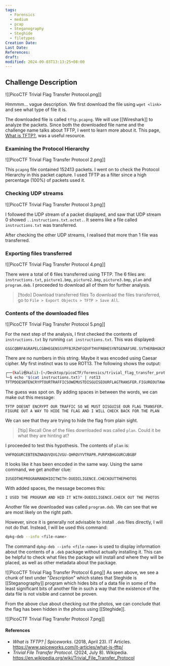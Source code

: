 ```yaml
---
tags:
  - Forensics
  - medium
  - pcap
  - Steganography
  - Steghide
  - filetypes
Creation Date: 
Last Date: 
References: 
draft: 
modified: 2024-09-03T13:13:25+08:00
---
```

## Challenge Description 
![[PicoCTF Trivial Flag Transfer Protocol.png]]

Hmmmm... vague description. We first download the file using `wget <link>` and see what type of file it is. 

The downloaded file is called `tftp.pcapng`. We will use [[Wireshark]] to analyze the packets. Since both the downloaded file name and the challenge name talks about TFTP, I went to learn more about it. This page, [What is TFTP?](https://www.spiceworks.com/it-articles/what-is-tftp/), was a useful resource.

### Examining the Protocol Hierarchy
![[PicoCTF Trivial Flag Transfer Protocol 2.png]]

This `pcapng` file contained 152413 packets. I went on to check the Protocol Hierarchy in this packet capture. I used TFTP as a filter since a high percentage (100%) of packets used it. 

### Checking UDP streams
![[PicoCTF Trivial Flag Transfer Protocol 3.png]]

I followed the UDP stream of a packet displayed, and saw that UDP stream 0 showed `..instructions.txt.octet.`. It seems like a file called `instructions.txt` was transferred. 

After checking the other UDP streams, I realised that more than 1 file was transferred. 

### Exporting files transferred

![[PicoCTF Trivial Flag Transfer Protocol 4.png]]

There were a total of 6 files transferred using TFTP. The 6 files are: `instructions.txt`, `picture1.bmp`, `picture2.bmp`, `picture3.bmp`, `plan` and `program.deb`. I proceeded to download all of them for further analysis. 

>[!todo] Download transferred files
>To download the files transferred, go to `File > Export Objects > TFTP > Save All`.

### Contents of the downloaded files
![[PicoCTF Trivial Flag Transfer Protocol 5.png]]

For the next step of the analysis, I first checked the contents of `instructions.txt` by running `cat instructions.txt`. This was displayed: 

```
GSGCQBRFAGRAPELCGBHEGENSSVPFBJRZHFGQVFTHVFRBHESYNTGENAFSRE.SVTHERBHGNJNLGBUVQRGURSYNTNAQVJVYYPURPXONPXSBEGURCYNA
```

There are no numbers in this string. Maybe it was encoded using Caesar cipher. My first instinct was to use ROT13. The following shows the output: 

```bash
┌──(kali㉿kali)-[~/Desktop/picoCTF/forensics/trivial_flag_transfer_protocol]
└─$ echo "$(cat instructions.txt)" | rot13 
TFTPDOESNTENCRYPTOURTRAFFICSOWEMUSTDISGUISEOURFLAGTRANSFER.FIGUREOUTAWAYTOHIDETHEFLAGANDIWILLCHECKBACKFORTHEPLAN
```

The guess was spot on. By adding spaces in between the words, we can make out this message: 

```
TFTP DOESNT ENCRYPT OUR TRAFFIC SO WE MUST DISGUISE OUR FLAG TRANSFER. 
FIGURE OUT A WAY TO HIDE THE FLAG AND I WILL CHECK BACK FOR THE PLAN
```
We can see that they are trying to hide the flag from plain sight. 

>[!tip] Recall
>One of the files downloaded was called `plan`. Could it be what they are hinting at?

I proceeded to test this hypothesis. The contents of `plan` is: 

```
VHFRQGURCEBTENZNAQUVQVGJVGU-QHRQVYVTRAPR.PURPXBHGGURCUBGBF
```

It looks like it has been encoded in the same way. Using the same command, we get another clue: 

```
IUSEDTHEPROGRAMANDHIDITWITH-DUEDILIGENCE.CHECKOUTTHEPHOTOS
```

With added spaces, the message becomes this:

```
I USED THE PROGRAM AND HID IT WITH-DUEDILIGENCE.CHECK OUT THE PHOTOS
```

Another file we downloaded was called `program.deb`. We can see that we are most likely on the right path. 

However, since it is generally not advisable to install `.deb` files directly, I will not do that. Instead, I will be used this command:

```bash
dpkg-deb --info <file-name>
```

The command `dpkg-deb --info <file-name>` is used to display information about the contents of a `.deb` package without actually installing it. This can be helpful to check what files the package will install and where they will be placed, as well as other metadata about the package.

![[PicoCTF Trivial Flag Transfer Protocol 6.png]]
As seen above, we see a chunk of text under "_Description_" which states that Steghide is [[Steganography]] program which hides bits of a data file in some of the least significant bits of another file in such a way that the existence of the data file is not visible and cannot be proven.

From the above clue about checking out the photos, we can conclude that the flag has been hidden in the photos using [[Steghide]]. 

![[PicoCTF Trivial Flag Transfer Protocol 7.png]]


#### References
- _What is TFTP? | Spiceworks_. (2018, April 23). IT Articles. https://www.spiceworks.com/it-articles/what-is-tftp/
- _Trivial File Transfer Protocol_. (2024, July 8). Wikipedia. https://en.wikipedia.org/wiki/Trivial_File_Transfer_Protocol